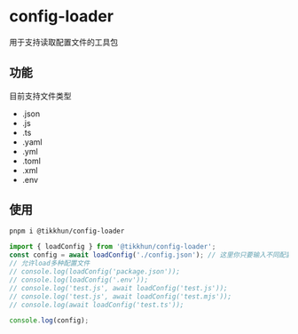 # config-loader

用于支持读取配置文件的工具包

## 功能

目前支持文件类型

- .json
- .js
- .ts
- .yaml
- .yml
- .toml
- .xml
- .env

## 使用

```bash
pnpm i @tikkhun/config-loader
```

```ts
import { loadConfig } from '@tikkhun/config-loader';
const config = await loadConfig('./config.json'); // 这里你只要输入不同配置文件的路径即可
// 允许load多种配置文件
// console.log(loadConfig('package.json'));
// console.log(loadConfig('.env'));
// console.log('test.js', await loadConfig('test.js'));
// console.log('test.js', await loadConfig('test.mjs'));
// console.log(await loadConfig('test.ts'));

console.log(config);
```
